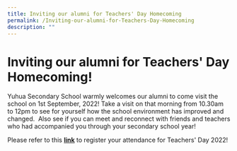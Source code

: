 ```yaml
---
title: Inviting our alumni for Teachers' Day Homecoming
permalink: /Inviting-our-alumni-for-Teachers-Day-Homecoming
description: ""
---
```

# **Inviting our alumni for Teachers' Day Homecoming!**

Yuhua Secondary School warmly welcomes our alumni to come visit the school on 1st September, 2022! Take a visit on that morning from 10.30am to 12pm to see for yourself how the school environment has improved and changed.  Also see if you can meet and reconnect with friends and teachers who had accompanied you through your secondary school year!

Please refer to this **[link](https://docs.google.com/forms/d/e/1FAIpQLSd5mxJ65I5hRTSRjCVD1j3P2BPSmwprWgukcVHjOWpTLea9KA/viewform)** to register your attendance for Teachers' Day 2022!